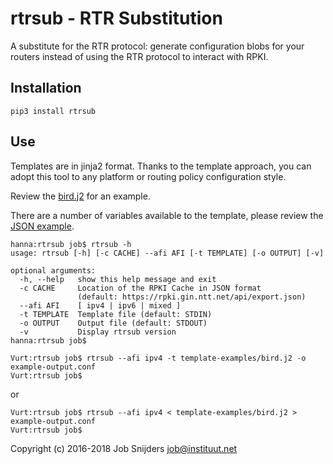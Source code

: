 rtrsub - RTR Substitution
=========================

A substitute for the RTR protocol: generate configuration blobs for your
routers instead of using the RTR protocol to interact with RPKI.

Installation
------------

`pip3 install rtrsub`

Use
---

Templates are in jinja2 format. Thanks to the template approach, you can adopt
this tool to any platform or routing policy configuration style.

Review the [bird.j2](../master/template-examples/bird.j2) for an example.

There are a number of variables available to the template, please review the [JSON example](https://github.com/job/rtrsub/blob/master/template-examples/example-data-available-to-template.json).

```
hanna:rtrsub job$ rtrsub -h
usage: rtrsub [-h] [-c CACHE] --afi AFI [-t TEMPLATE] [-o OUTPUT] [-v]

optional arguments:
  -h, --help   show this help message and exit
  -c CACHE     Location of the RPKI Cache in JSON format
               (default: https://rpki.gin.ntt.net/api/export.json)
  --afi AFI    [ ipv4 | ipv6 | mixed ]
  -t TEMPLATE  Template file (default: STDIN)
  -o OUTPUT    Output file (default: STDOUT)
  -v           Display rtrsub version
hanna:rtrsub job$
```

```
Vurt:rtrsub job$ rtrsub --afi ipv4 -t template-examples/bird.j2 -o example-output.conf
Vurt:rtrsub job$
```

or

```
Vurt:rtrsub job$ rtrsub --afi ipv4 < template-examples/bird.j2 > example-output.conf
Vurt:rtrsub job$
```

Copyright (c) 2016-2018 Job Snijders <job@instituut.net>
